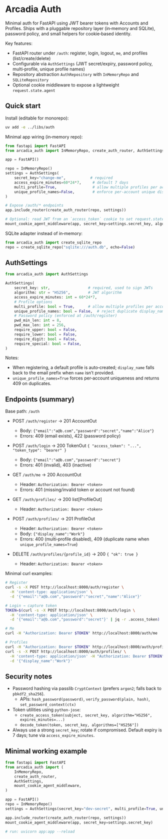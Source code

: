 # Arcadia Auth

Minimal auth for FastAPI using JWT bearer tokens with Accounts and Profiles. Ships with a pluggable repository layer (in‑memory and SQLite), password policy, and small helpers for cookie‑based identity.

Key features:
- FastAPI router under `/auth`: register, login, logout, `me`, and profiles (list/create/delete)
- Configurable via `AuthSettings` (JWT secret/expiry, password policy, multi‑profile, unique profile names)
- Repository abstraction `AuthRepository` with `InMemoryRepo` and `SQLiteRepository`
- Optional cookie middleware to expose a lightweight `request.state.agent`

## Quick start

Install (editable for monorepo):

```bash
uv add -e ../libs/auth
```

Minimal app wiring (in‑memory repo):

```python
from fastapi import FastAPI
from arcadia_auth import InMemoryRepo, create_auth_router, AuthSettings, mount_cookie_agent_middleware

app = FastAPI()

repo = InMemoryRepo()
settings = AuthSettings(
    secret_key="change-me",           # required
    access_expire_minutes=60*24*7,     # default 7 days
    multi_profile=True,                # allow multiple profiles per account
    unique_profile_names=False,        # enforce per‑account unique display_name when True
)

# Expose /auth/* endpoints
app.include_router(create_auth_router(repo, settings))

# Optional: read JWT from an `access_token` cookie to set request.state.agent/user
mount_cookie_agent_middleware(app, secret_key=settings.secret_key, algorithm=settings.algorithm)
```

SQLite adapter instead of in‑memory:

```python
from arcadia_auth import create_sqlite_repo
repo = create_sqlite_repo("sqlite:///auth.db", echo=False)
```

## AuthSettings

```python
from arcadia_auth import AuthSettings

AuthSettings(
    secret_key: str,                 # required, used to sign JWTs
    algorithm: str = "HS256",        # JWT algorithm
    access_expire_minutes: int = 60*24*7,
    # Profile options
    multi_profile: bool = True,      # allow multiple profiles per account
    unique_profile_names: bool = False,  # reject duplicate display_name per account
    # Password policy (enforced at /auth/register)
    pwd_min_len: int = 8,
    pwd_max_len: int = 256,
    require_upper: bool = False,
    require_lower: bool = False,
    require_digit: bool = False,
    require_special: bool = False,
)
```

Notes:
- When registering, a default profile is auto‑created; `display_name` falls back to the email prefix when `name` isn’t provided.
- `unique_profile_names=True` forces per‑account uniqueness and returns 409 on duplicates.

## Endpoints (summary)

Base path: `/auth`

- POST `/auth/register` → 201 AccountOut
  - Body: `{"email":"a@b.com","password":"secret","name":"Alice"}`
  - Errors: 409 (email exists), 422 (password policy)

- POST `/auth/login` → 200 TokenOut `{ "access_token": "...", "token_type": "bearer" }`
  - Body: `{"email":"a@b.com","password":"secret"}`
  - Errors: 401 (invalid), 403 (inactive)

- GET `/auth/me` → 200 AccountOut
  - Header: `Authorization: Bearer <token>`
  - Errors: 401 (missing/invalid token or account not found)

- GET `/auth/profiles/` → 200 list[ProfileOut]
  - Header: `Authorization: Bearer <token>`

- POST `/auth/profiles/` → 201 ProfileOut
  - Header: `Authorization: Bearer <token>`
  - Body: `{"display_name":"Work"}`
  - Errors: 400 (multi‑profile disabled), 409 (duplicate name when `unique_profile_names=True`)

- DELETE `/auth/profiles/{profile_id}` → 200 `{ "ok": true }`
  - Header: `Authorization: Bearer <token>`

Minimal curl examples:

```bash
# Register
curl -s -X POST http://localhost:8000/auth/register \
  -H 'content-type: application/json' \
  -d '{"email":"a@b.com","password":"secret","name":"Alice"}'

# Login → capture token
TOKEN=$(curl -s -X POST http://localhost:8000/auth/login \
  -H 'content-type: application/json' \
  -d '{"email":"a@b.com","password":"secret"}' | jq -r .access_token)

# Me
curl -H "Authorization: Bearer $TOKEN" http://localhost:8000/auth/me

# Profiles
curl -H "Authorization: Bearer $TOKEN" http://localhost:8000/auth/profiles/
curl -s -X POST http://localhost:8000/auth/profiles/ \
  -H 'content-type: application/json' -H "Authorization: Bearer $TOKEN" \
  -d '{"display_name":"Work"}'
```

## Security notes

- Password hashing via passlib `CryptContext` (prefers `argon2`; falls back to `pbkdf2_sha256`).
  - APIs: `hash_password(password)`, `verify_password(plain, hash)`, `set_password_context(ctx)`
- Token utilities using `python-jose`:
  - `create_access_token(subject, secret_key, algorithm="HS256", expires_minutes=...)`
  - `decode_token(token, secret_key, algorithms=["HS256"])`
- Always use a strong `secret_key`; rotate if compromised. Default expiry is 7 days; tune via `access_expire_minutes`.

## Minimal working example

```python
from fastapi import FastAPI
from arcadia_auth import (
    InMemoryRepo,
    create_auth_router,
    AuthSettings,
    mount_cookie_agent_middleware,
)

app = FastAPI()
repo = InMemoryRepo()
settings = AuthSettings(secret_key="dev-secret", multi_profile=True, unique_profile_names=True)

app.include_router(create_auth_router(repo, settings))
mount_cookie_agent_middleware(app, secret_key=settings.secret_key)

# run: uvicorn app:app --reload
```
